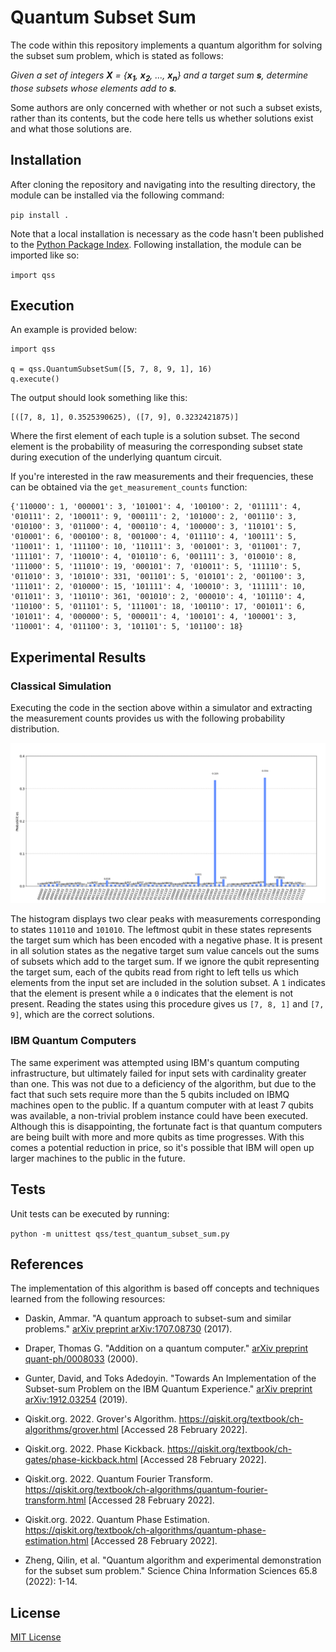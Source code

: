# Quantum Subset Sum

The code within this repository implements a quantum algorithm for solving the subset sum problem, which is stated as follows:

<i>Given a set of integers <b>X</b> = {<b>x<sub>1</sub></b>, <b>x<sub>2</sub></b>, ..., <b>x<sub>n</sub></b>} and a target sum <b>s</b>, determine those subsets whose elements add to <b>s</b>.</i>

Some authors are only concerned with whether or not such a subset exists, rather than its contents, but the code here tells us whether solutions exist and what those solutions are.

## Installation

After cloning the repository and navigating into the resulting directory, the module can be installed via the following command:

`pip install .`

Note that a local installation is necessary as the code hasn't been published to the [Python Package Index](https://pypi.org/). Following installation, the module can be imported like so:

`import qss`

## Execution

An example is provided below:

```
import qss

q = qss.QuantumSubsetSum([5, 7, 8, 9, 1], 16)
q.execute()
```

The output should look something like this:

```
[([7, 8, 1], 0.3525390625), ([7, 9], 0.3232421875)]
```

Where the first element of each tuple is a solution subset. The second element is the probability of measuring the corresponding subset state during execution of the underlying quantum circuit.

If you're interested in the raw measurements and their frequencies, these can be obtained via the `get_measurement_counts` function:

```
{'110000': 1, '000001': 3, '101001': 4, '100100': 2, '011111': 4, '010111': 2, '100011': 9, '000111': 2, '101000': 2, '001110': 3, '010100': 3, '011000': 4, '000110': 4, '100000': 3, '110101': 5, '010001': 6, '000100': 8, '001000': 4, '011110': 4, '100111': 5, '110011': 1, '111100': 10, '110111': 3, '001001': 3, '011001': 7, '111101': 7, '110010': 4, '010110': 6, '001111': 3, '010010': 8, '111000': 5, '111010': 19, '000101': 7, '010011': 5, '111110': 5, '011010': 3, '101010': 331, '001101': 5, '010101': 2, '001100': 3, '111011': 2, '010000': 15, '101111': 4, '100010': 3, '111111': 10, '011011': 3, '110110': 361, '001010': 2, '000010': 4, '101110': 4, '110100': 5, '011101': 5, '111001': 18, '100110': 17, '001011': 6, '101011': 4, '000000': 5, '000011': 4, '100101': 4, '100001': 3, '110001': 4, '011100': 3, '101101': 5, '101100': 18}
```

## Experimental Results

### Classical Simulation

Executing the code in the section above within a simulator and extracting the measurement counts provides us with the following probability distribution.

![Measurement Counts](images/measurement_counts.png)

The histogram displays two clear peaks with measurements corresponding to states `110110` and `101010`. The leftmost qubit in these states represents the target sum which has been encoded with a negative phase. It is present in all solution states as the negative target sum value cancels out the sums of subsets which add to the target sum. If we ignore the qubit representing the target sum, each of the qubits read from right to left tells us which elements from the input set are included in the solution subset. A `1` indicates that the element is present while a `0` indicates that the element is not present. Reading the states using this procedure gives us `[7, 8, 1]` and `[7, 9]`, which are the correct solutions.

### IBM Quantum Computers

The same experiment was attempted using IBM's quantum computing infrastructure, but ultimately failed for input sets with cardinality greater than one. This was not due to a deficiency of the algorithm, but due to the fact that such sets require more than the 5 qubits included on IBMQ machines open to the public. If a quantum computer with at least 7 qubits was available, a non-trivial problem instance could have been executed. Although this is disappointing, the fortunate fact is that quantum computers are being built with more and more qubits as time progresses. With this comes a potential reduction in price, so it's possible that IBM will open up larger machines to the public in the future.

## Tests

Unit tests can be executed by running:

`python -m unittest qss/test_quantum_subset_sum.py`

## References

The implementation of this algorithm is based off concepts and techniques learned from the following resources:

* Daskin, Ammar. "A quantum approach to subset-sum and similar problems." [arXiv preprint arXiv:1707.08730](https://arxiv.org/pdf/1707.08730) (2017).

* Draper, Thomas G. "Addition on a quantum computer." [arXiv preprint quant-ph/0008033](https://arxiv.org/abs/quant-ph/0008033) (2000).

* Gunter, David, and Toks Adedoyin. "Towards An Implementation of the Subset-sum Problem on the IBM Quantum Experience." [arXiv preprint arXiv:1912.03254](https://arxiv.org/pdf/1912.03254) (2019).

* Qiskit.org. 2022. Grover's Algorithm. <https://qiskit.org/textbook/ch-algorithms/grover.html> [Accessed 28 February 2022].

* Qiskit.org. 2022. Phase Kickback. <https://qiskit.org/textbook/ch-gates/phase-kickback.html> [Accessed 28 February 2022].

* Qiskit.org. 2022. Quantum Fourier Transform. <https://qiskit.org/textbook/ch-algorithms/quantum-fourier-transform.html> [Accessed 28 February 2022].

* Qiskit.org. 2022. Quantum Phase Estimation. <https://qiskit.org/textbook/ch-algorithms/quantum-phase-estimation.html> [Accessed 28 February 2022].

* Zheng, Qilin, et al. "Quantum algorithm and experimental demonstration for the subset sum problem." Science China Information Sciences 65.8 (2022): 1-14.


## License

[MIT License](https://github.com/upsideon/quantum-subset-sum/blob/main/LICENSE.txt)
